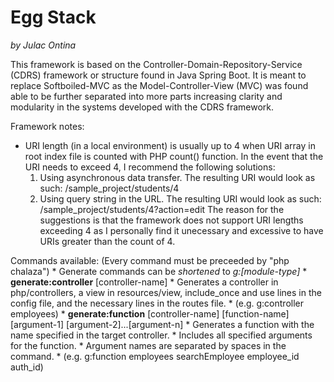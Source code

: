 
# Egg Stack
*by Julac Ontina*

This framework is based on the Controller-Domain-Repository-Service (CDRS) framework or structure found in Java Spring Boot.
It is meant to replace Softboiled-MVC as the Model-Controller-View (MVC) was found able to be further separated into more parts increasing clarity and modularity in the systems developed with the CDRS framework.

Framework notes:
* URI length (in a local environment) is usually up to 4 when URI array in root index file is counted with PHP count() function. In the event that the URI needs to exceed 4, I recommend the following solutions:
	1. Using asynchronous data transfer. The resulting URI would look as such: /sample_project/students/4
	2. Using query string in the URL. The resulting URI would look as such: /sample_project/students/4?action=edit
The reason for the suggestions is that the framework does not support URI lengths exceeding 4 as I personally find it unecessary and excessive to have URIs greater than the count of 4.

Commands available:
	(Every command must be preceeded by "php chalaza")
	* Generate commands can be *shortened* to *g:[module-type]*
	* **generate:controller** [controller-name]
		* Generates a controller in php/controllers, a view in resources/view, include_once and use lines in the config file, and the necessary lines in the routes file.
		* (e.g. g:controller employees)
	* **generate:function** [controller-name] [function-name] [argument-1] [argument-2]...[argument-n]
		* Generates a function with the name specified in the target controller.
		* Includes all specified arguments for the function.
		* Argument names are separated by spaces in the command.
		* (e.g. g:function employees searchEmployee employee_id auth_id)
